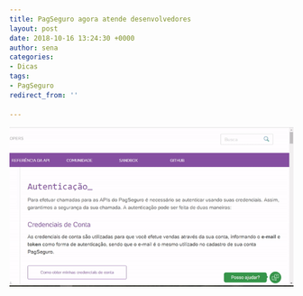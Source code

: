 ```yaml
---
title: PagSeguro agora atende desenvolvedores
layout: post
date: 2018-10-16 13:24:30 +0000
author: sena
categories:
- Dicas
tags:
- PagSeguro
redirect_from: ''

---
```

![](/assets/uploads/2018/10/16/atendimento-dev-pagseguro.gif)